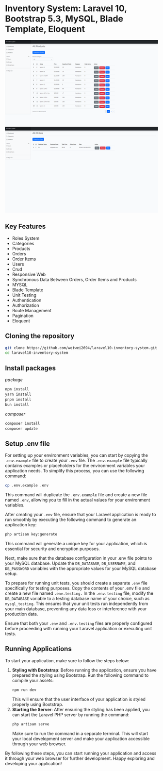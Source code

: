# Inventory System: Laravel 10, Bootstrap 5.3, MySQL, Blade Template, Eloquent

<img src="public/assets/products-preview.PNG" alt="Products Preview" />
<img src="public/assets/orders-preview.PNG" alt="Products Preview" />

## Key Features

-   Roles System
-   Categories
-   Products
-   Orders
-   Order Items
-   Users
-   Crud
-   Responsive Web
-   Synchronous Data Between Orders, Order Items and Products
-   MYSQL
-   Blade Template
-   Unit Testing
-   Authentication
-   Authorization
-   Route Management
-   Pagination
-   Eloquent

## Cloning the repository

```bash
git clone https://github.com/weiwei2694/laravel10-inventory-system.git
cd laravel10-inventory-system
```

## Install packages

_package_

```bash
npm install
yarn install
pnpm install
bun install
```

_composer_

```bash
composer install
composer update
```

## Setup .env file

For setting up your environment variables, you can start by copying the `.env.example` file to create your `.env` file. The `.env.example` file typically contains examples or placeholders for the environment variables your application needs. To simplify this process, you can use the following command:

```bash
cp .env.example .env
```

This command will duplicate the `.env.example` file and create a new file named `.env`, allowing you to fill in the actual values for your environment variables.

After creating your `.env` file, ensure that your Laravel application is ready to run smoothly by executing the following command to generate an application key:

```bash
php artisan key:generate
```

This command will generate a unique key for your application, which is essential for security and encryption purposes.

Next, make sure that the database configuration in your .env file points to your MySQL database. Update the `DB_DATABASE`, `DB_USERNAME`, and `DB_PASSWORD` variables with the appropriate values for your MySQL database setup.

To prepare for running unit tests, you should create a separate `.env` file specifically for testing purposes. Copy the contents of your .env file and create a new file named `.env.testing.` In the `.env.testing` file, modify the `DB_DATABASE` variable to a testing database name of your choice, such as `mysql_testing`. This ensures that your unit tests run independently from your main database, preventing any data loss or interference with your production data.

Ensure that both your `.env` and `.env.testing` files are properly configured before proceeding with running your Laravel application or executing unit tests.

## Running Applications

To start your application, make sure to follow the steps below:

1. **Styling with Bootstrap**: Before running the application, ensure you have prepared the styling using Bootstrap. Run the following command to compile your assets:
    ```bash
    npm run dev
    ```
    This will ensure that the user interface of your application is styled properly using Bootstrap.
2. **Starting the Server**: After ensuring the styling has been applied, you can start the Laravel PHP server by running the command:
    ```bash
    php artisan serve
    ```
    Make sure to run the command in a separate terminal. This will start your local development server and make your application accessible through your web browser.

By following these steps, you can start running your application and access it through your web browser for further development. Happy exploring and developing your application!
